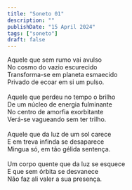 ```yaml
---
title: "Soneto 01"
description: ""
publishDate: "15 April 2024"
tags: ["soneto"]
draft: false
---
```


Aquele que sem rumo vai avulso<br>
No cosmo do vazio escurecido<br>
Transforma-se em planeta esmaecido<br>
Privado de ecoar em si um pulso.<br>
<br>
Aquele que perdeu no tempo o brilho<br>
De um núcleo de energia fulminante<br>
No centro de amorfia exorbitante<br>
Verá-se vagueando sem ter trilho.<br>
<br>
Aquele que da luz de um sol carece<br>
E em treva infinda se desaparece<br>
Mingua só, em tão gélida sentença.<br>
<br>
Um corpo quente que da luz se esquece<br>
E que sem órbita se desvanece<br>
Não faz ali valer a sua presença.<br>